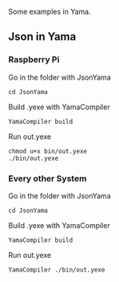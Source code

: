 Some examples in Yama.

## Json in Yama
### Raspberry Pi
Go in the folder with JsonYama
```
cd JsonYama
```
Build .yexe with YamaCompiler
```
YamaCompiler build
```
Run out.yexe
```
chmod u+x bin/out.yexe
./bin/out.yexe
```
### Every other System
Go in the folder with JsonYama
```
cd JsonYama
```
Build .yexe with YamaCompiler
```
YamaCompiler build
```
Run out.yexe
```
YamaCompiler ./bin/out.yexe
```